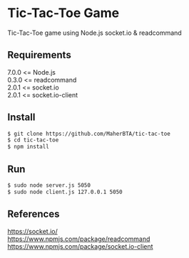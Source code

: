 # Tic-Tac-Toe Game
Tic-Tac-Toe game using Node.js socket.io & readcommand

## Requirements
7.0.0 <= Node.js <br>
0.3.0 <= readcommand <br>
2.0.1 <= socket.io <br>
2.0.1 <= socket.io-client <br>

## Install
```bash
$ git clone https://github.com/MaherBTA/tic-tac-toe
$ cd tic-tac-toe
$ npm install
```

## Run
```bash
$ sudo node server.js 5050
$ sudo node client.js 127.0.0.1 5050
```

## References
https://socket.io/ <br>
https://www.npmjs.com/package/readcommand  <br>
https://www.npmjs.com/package/socket.io-client